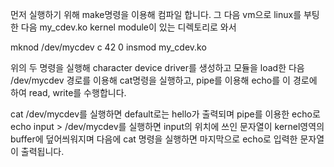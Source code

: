 먼저 실행하기 위해 make명령을 이용해 컴파일 합니다.
그 다음 vm으로 linux를 부팅한 다음 my_cdev.ko kernel module이 있는 디렉토리로 와서

mknod /dev/mycdev c 42 0
insmod my_cdev.ko

위의 두 명령을 실행해 character device driver를 생성하고 모듈을 load한 다음
/dev/mycdev 경로를 이용해 cat명령을 실행하고, pipe를 이용해 echo를 이 경로에 하여
read, write를 수행합니다.

cat /dev/mycdev를 실행하면 default로는 hello가 출력되며 pipe를 이용한 echo로 
echo input > /dev/mycdev를 실행하면 input의 위치에 쓰인 문자열이 kernel영역의 buffer에 덮어씌워지며
다음에 cat 명령을 실행하면 마지막으로 echo로 입력한 문자열이 출력됩니다.
